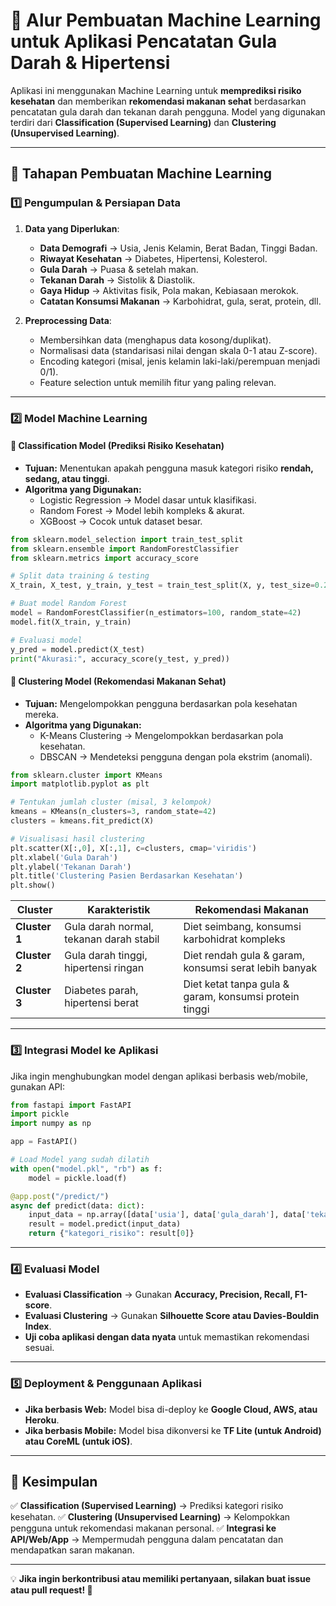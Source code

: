 # 📌 Alur Pembuatan Machine Learning untuk Aplikasi Pencatatan Gula Darah & Hipertensi

Aplikasi ini menggunakan Machine Learning untuk **memprediksi risiko kesehatan** dan memberikan **rekomendasi makanan sehat** berdasarkan pencatatan gula darah dan tekanan darah pengguna. Model yang digunakan terdiri dari **Classification (Supervised Learning)** dan **Clustering (Unsupervised Learning)**.

---

## 🚀 Tahapan Pembuatan Machine Learning

### **1️⃣ Pengumpulan & Persiapan Data**

1. **Data yang Diperlukan**:
   - **Data Demografi** → Usia, Jenis Kelamin, Berat Badan, Tinggi Badan.
   - **Riwayat Kesehatan** → Diabetes, Hipertensi, Kolesterol.
   - **Gula Darah** → Puasa & setelah makan.
   - **Tekanan Darah** → Sistolik & Diastolik.
   - **Gaya Hidup** → Aktivitas fisik, Pola makan, Kebiasaan merokok.
   - **Catatan Konsumsi Makanan** → Karbohidrat, gula, serat, protein, dll.

2. **Preprocessing Data**:
   - Membersihkan data (menghapus data kosong/duplikat).
   - Normalisasi data (standarisasi nilai dengan skala 0-1 atau Z-score).
   - Encoding kategori (misal, jenis kelamin laki-laki/perempuan menjadi 0/1).
   - Feature selection untuk memilih fitur yang paling relevan.

---

### **2️⃣ Model Machine Learning**

#### **📍 Classification Model (Prediksi Risiko Kesehatan)**
- **Tujuan:** Menentukan apakah pengguna masuk kategori risiko **rendah, sedang, atau tinggi**.
- **Algoritma yang Digunakan:**
  - Logistic Regression → Model dasar untuk klasifikasi.
  - Random Forest → Model lebih kompleks & akurat.
  - XGBoost → Cocok untuk dataset besar.

```python
from sklearn.model_selection import train_test_split
from sklearn.ensemble import RandomForestClassifier
from sklearn.metrics import accuracy_score

# Split data training & testing
X_train, X_test, y_train, y_test = train_test_split(X, y, test_size=0.2, random_state=42)

# Buat model Random Forest
model = RandomForestClassifier(n_estimators=100, random_state=42)
model.fit(X_train, y_train)

# Evaluasi model
y_pred = model.predict(X_test)
print("Akurasi:", accuracy_score(y_test, y_pred))
```

#### **📍 Clustering Model (Rekomendasi Makanan Sehat)**
- **Tujuan:** Mengelompokkan pengguna berdasarkan pola kesehatan mereka.
- **Algoritma yang Digunakan:**
  - K-Means Clustering → Mengelompokkan berdasarkan pola kesehatan.
  - DBSCAN → Mendeteksi pengguna dengan pola ekstrim (anomali).

```python
from sklearn.cluster import KMeans
import matplotlib.pyplot as plt

# Tentukan jumlah cluster (misal, 3 kelompok)
kmeans = KMeans(n_clusters=3, random_state=42)
clusters = kmeans.fit_predict(X)

# Visualisasi hasil clustering
plt.scatter(X[:,0], X[:,1], c=clusters, cmap='viridis')
plt.xlabel('Gula Darah')
plt.ylabel('Tekanan Darah')
plt.title('Clustering Pasien Berdasarkan Kesehatan')
plt.show()
```

| Cluster | Karakteristik | Rekomendasi Makanan |
|---------|--------------|---------------------|
| **Cluster 1** | Gula darah normal, tekanan darah stabil | Diet seimbang, konsumsi karbohidrat kompleks |
| **Cluster 2** | Gula darah tinggi, hipertensi ringan | Diet rendah gula & garam, konsumsi serat lebih banyak |
| **Cluster 3** | Diabetes parah, hipertensi berat | Diet ketat tanpa gula & garam, konsumsi protein tinggi |

---

### **3️⃣ Integrasi Model ke Aplikasi**

Jika ingin menghubungkan model dengan aplikasi berbasis web/mobile, gunakan API:

```python
from fastapi import FastAPI
import pickle
import numpy as np

app = FastAPI()

# Load Model yang sudah dilatih
with open("model.pkl", "rb") as f:
    model = pickle.load(f)

@app.post("/predict/")
async def predict(data: dict):
    input_data = np.array([data['usia'], data['gula_darah'], data['tekanan_darah']]).reshape(1, -1)
    result = model.predict(input_data)
    return {"kategori_risiko": result[0]}
```

---

### **4️⃣ Evaluasi Model**

- **Evaluasi Classification** → Gunakan **Accuracy, Precision, Recall, F1-score**.
- **Evaluasi Clustering** → Gunakan **Silhouette Score atau Davies-Bouldin Index**.
- **Uji coba aplikasi dengan data nyata** untuk memastikan rekomendasi sesuai.

---

### **5️⃣ Deployment & Penggunaan Aplikasi**

- **Jika berbasis Web:** Model bisa di-deploy ke **Google Cloud, AWS, atau Heroku**.
- **Jika berbasis Mobile:** Model bisa dikonversi ke **TF Lite (untuk Android) atau CoreML (untuk iOS)**.

---

## 🎯 **Kesimpulan**
✅ **Classification (Supervised Learning)** → Prediksi kategori risiko kesehatan.
✅ **Clustering (Unsupervised Learning)** → Kelompokkan pengguna untuk rekomendasi makanan personal.
✅ **Integrasi ke API/Web/App** → Mempermudah pengguna dalam pencatatan dan mendapatkan saran makanan.

---

💡 **Jika ingin berkontribusi atau memiliki pertanyaan, silakan buat issue atau pull request! 🚀**
